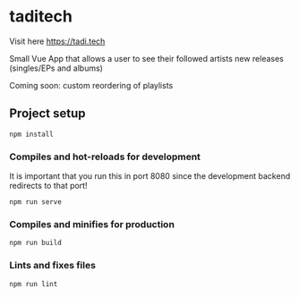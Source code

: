 # taditech

Visit here https://tadi.tech

Small Vue App that allows a user to see their followed artists new releases (singles/EPs and albums)

Coming soon: custom reordering of playlists

## Project setup
```
npm install
```

### Compiles and hot-reloads for development

It is important that you run this in port 8080 since the development backend redirects to that port!

```
npm run serve
```

### Compiles and minifies for production
```
npm run build
```

### Lints and fixes files
```
npm run lint
```
